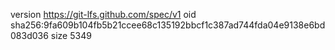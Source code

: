 version https://git-lfs.github.com/spec/v1
oid sha256:9fa609b104fb5b21ccee68c135192bbcf1c387ad744fda04e9138e6bd083d036
size 5349

